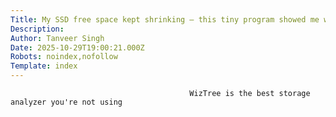 ```yaml
---
Title: My SSD free space kept shrinking — this tiny program showed me why 
Description: 
Author: Tanveer Singh
Date: 2025-10-29T19:00:21.000Z
Robots: noindex,nofollow
Template: index
---
```


                                            WizTree is the best storage analyzer you're not using
                                        